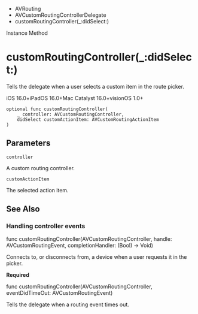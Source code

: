 

- AVRouting
- AVCustomRoutingControllerDelegate
-  customRoutingController(\_:didSelect:) 

Instance Method

# customRoutingController(\_:didSelect:)

Tells the delegate when a user selects a custom item in the route picker.

iOS 16.0+iPadOS 16.0+Mac Catalyst 16.0+visionOS 1.0+

``` source
optional func customRoutingController(
    _ controller: AVCustomRoutingController,
    didSelect customActionItem: AVCustomRoutingActionItem
)
```

## Parameters 

`controller`  

A custom routing controller.

`customActionItem`  

The selected action item.

## See Also

### Handling controller events

func customRoutingController(AVCustomRoutingController, handle: AVCustomRoutingEvent, completionHandler: (Bool) -> Void)

Connects to, or disconnects from, a device when a user requests it in the picker.

**Required**

func customRoutingController(AVCustomRoutingController, eventDidTimeOut: AVCustomRoutingEvent)

Tells the delegate when a routing event times out.

